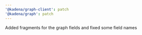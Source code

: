 ```yaml
---
'@kadena/graph-client': patch
'@kadena/graph': patch
---
```


Added fragments for the graph fields and fixed some field names
